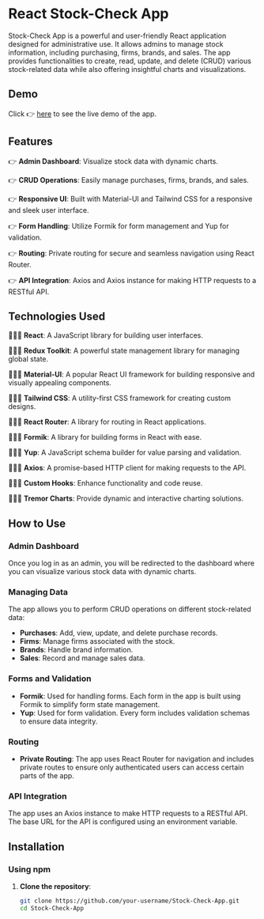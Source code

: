 # React Stock-Check App

Stock-Check App is a powerful and user-friendly React application designed for administrative use. It allows admins to manage stock information, including purchasing, firms, brands, and sales. The app provides functionalities to create, read, update, and delete (CRUD) various stock-related data while also offering insightful charts and visualizations.

## Demo

Click 👉 [here](https://react-stock-dbsdu712q-muhammets-projects-aea412db.vercel.app/) to see the live demo of the app.


## Features

👉 **Admin Dashboard**: Visualize stock data with dynamic charts.

👉 **CRUD Operations**: Easily manage purchases, firms, brands, and sales.

👉 **Responsive UI**: Built with Material-UI and Tailwind CSS for a responsive and sleek user interface.

👉 **Form Handling**: Utilize Formik for form management and Yup for validation.

👉 **Routing**: Private routing for secure and seamless navigation using React Router.

👉 **API Integration**: Axios and Axios instance for making HTTP requests to a RESTful API.

## Technologies Used

🧑🏻‍💻 **React**: A JavaScript library for building user interfaces.

🧑🏻‍💻 **Redux Toolkit**: A powerful state management library for managing global state.

🧑🏻‍💻 **Material-UI**: A popular React UI framework for building responsive and visually appealing components.

🧑🏻‍💻 **Tailwind CSS**: A utility-first CSS framework for creating custom designs.

🧑🏻‍💻 **React Router**: A library for routing in React applications.

🧑🏻‍💻 **Formik**: A library for building forms in React with ease.

🧑🏻‍💻 **Yup**: A JavaScript schema builder for value parsing and validation.

🧑🏻‍💻 **Axios**: A promise-based HTTP client for making requests to the API.

🧑🏻‍💻 **Custom Hooks**: Enhance functionality and code reuse.

🧑🏻‍💻 **Tremor Charts**: Provide dynamic and interactive charting solutions.


## How to Use

### Admin Dashboard

Once you log in as an admin, you will be redirected to the dashboard where you can visualize various stock data with dynamic charts.

### Managing Data

The app allows you to perform CRUD operations on different stock-related data:

- **Purchases**: Add, view, update, and delete purchase records.
- **Firms**: Manage firms associated with the stock.
- **Brands**: Handle brand information.
- **Sales**: Record and manage sales data.

### Forms and Validation

- **Formik**: Used for handling forms. Each form in the app is built using Formik to simplify form state management.
- **Yup**: Used for form validation. Every form includes validation schemas to ensure data integrity.

### Routing

- **Private Routing**: The app uses React Router for navigation and includes private routes to ensure only authenticated users can access certain parts of the app.

### API Integration

The app uses an Axios instance to make HTTP requests to a RESTful API. The base URL for the API is configured using an environment variable.

## Installation

### Using npm

1. **Clone the repository**:
   ```bash
   git clone https://github.com/your-username/Stock-Check-App.git
   cd Stock-Check-App
